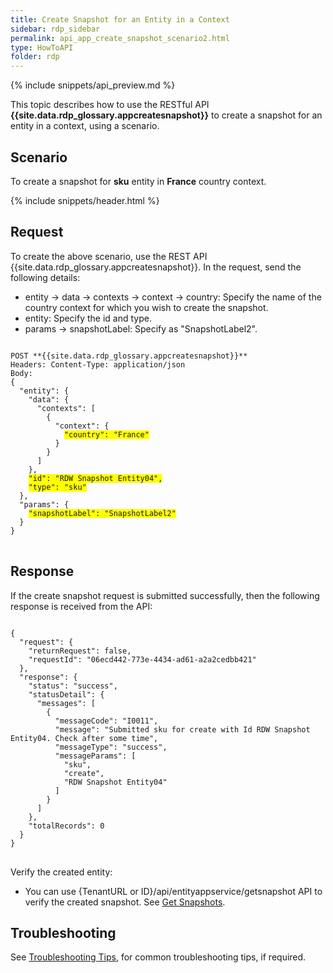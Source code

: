 ```yaml
---
title: Create Snapshot for an Entity in a Context
sidebar: rdp_sidebar
permalink: api_app_create_snapshot_scenario2.html
type: HowToAPI
folder: rdp
---
```


{% include snippets/api_preview.md %}

This topic describes how to use the RESTful API **{{site.data.rdp_glossary.appcreatesnapshot}}** to create a snapshot for an entity in a context, using a scenario. 

## Scenario 

To create a snapshot for **sku** entity in **France** country context. 

{% include snippets/header.html %}

## Request

To create the above scenario, use the REST API {{site.data.rdp_glossary.appcreatesnapshot}}. In the request, send the following details:

* entity -> data -> contexts -> context -> country: Specify the name of the country context for which you wish to create the snapshot.
* entity: Specify the id and type. 
* params -> snapshotLabel: Specify as "SnapshotLabel2".

<pre>
<code>
POST **{{site.data.rdp_glossary.appcreatesnapshot}}**
Headers: Content-Type: application/json
Body:
{
  "entity": {
    "data": {
      "contexts": [
        {
          "context": {
            <span style="background-color: #FFFF00">"country": "France"</span>
          }
        }
      ]
    },
    <span style="background-color: #FFFF00">"id": "RDW Snapshot Entity04",</span>
    <span style="background-color: #FFFF00">"type": "sku"</span>
  },
  "params": {
    <span style="background-color: #FFFF00">"snapshotLabel": "SnapshotLabel2"</span>
  }
}
</code>
</pre> 

## Response

If the create snapshot request is submitted successfully, then the following response is received from the API:

<pre>
<code>
{
  "request": {
    "returnRequest": false,
    "requestId": "06ecd442-773e-4434-ad61-a2a2cedbb421"
  },
  "response": {
    "status": "success",
    "statusDetail": {
      "messages": [
        {
          "messageCode": "I0011",
          "message": "Submitted sku for create with Id RDW Snapshot Entity04. Check after some time",
          "messageType": "success",
          "messageParams": [
            "sku",
            "create",
            "RDW Snapshot Entity04"
          ]
        }
      ]
    },
    "totalRecords": 0
  }
}
</code>
</pre> 

Verify the created entity:<br>
* You can use {TenantURL or ID}/api/entityappservice/getsnapshot API to verify the created snapshot. See [Get Snapshots](api_app_get_snapshot.html).

## Troubleshooting

See [Troubleshooting Tips](api_troubleshooting_tips.html), for common troubleshooting tips, if required.